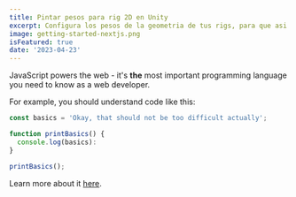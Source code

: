 ```yaml
---
title: Pintar pesos para rig 2D en Unity
excerpt: Configura los pesos de la geometria de tus rigs, para que asi se puedan deformar correctamente antes de animarlos
image: getting-started-nextjs.png
isFeatured: true
date: '2023-04-23'
---
```


JavaScript powers the web - it's **the** most important programming language you need to know as a web developer.

For example, you should understand code like this:

```js
const basics = 'Okay, that should not be too difficult actually';

function printBasics() {
  console.log(basics):
}

printBasics();
```

Learn more about it [here](https://academind.com).
